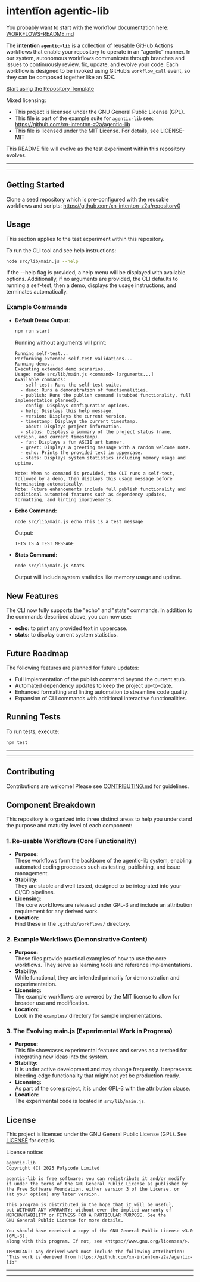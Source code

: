 # intentïon agentic-lib

You probably want to start with the workflow documentation here: [WORKFLOWS-README.md](WORKFLOWS-README.md)

The **intentïon `agentic-lib`** is a collection of reusable GitHub Actions workflows that enable your
repository to operate in an “agentic” manner. In our system, autonomous workflows communicate through branches and
issues to continuously review, fix, update, and evolve your code. Each workflow is designed to be invoked using
GitHub’s `workflow_call` event, so they can be composed together like an SDK.

[Start using the Repository Template](https://github.com/xn-intenton-z2a/repository0)

Mixed licensing:
* This project is licensed under the GNU General Public License (GPL).
* This file is part of the example suite for `agentic-lib` see: https://github.com/xn-intenton-z2a/agentic-lib
* This file is licensed under the MIT License. For details, see LICENSE-MIT

This README file will evolve as the test experiment within this repository evolves.

---
---

## Getting Started

Clone a seed repository which is pre-configured with the reusable workflows and scripts: https://github.com/xn-intenton-z2a/repository0

## Usage

This section applies to the test experiment within this repository.

To run the CLI tool and see help instructions:

```bash
node src/lib/main.js --help
```

If the --help flag is provided, a help menu will be displayed with available options. Additionally, if no arguments are provided, the CLI defaults to running a self-test, then a demo, displays the usage instructions, and terminates automatically.

### Example Commands

- **Default Demo Output:**
  ```bash
  npm run start
  ```
  Running without arguments will print:
  ```
  Running self-test...
  Performing extended self-test validations...
  Running demo...
  Executing extended demo scenarios...
  Usage: node src/lib/main.js <command> [arguments...]
  Available commands:
    - self-test: Runs the self-test suite.
    - demo: Runs a demonstration of functionalities.
    - publish: Runs the publish command (stubbed functionality, full implementation planned).
    - config: Displays configuration options.
    - help: Displays this help message.
    - version: Displays the current version.
    - timestamp: Displays the current timestamp.
    - about: Displays project information.
    - status: Displays a summary of the project status (name, version, and current timestamp).
    - fun: Displays a fun ASCII art banner.
    - greet: Displays a greeting message with a random welcome note.
    - echo: Prints the provided text in uppercase.
    - stats: Displays system statistics including memory usage and uptime.

  Note: When no command is provided, the CLI runs a self-test, followed by a demo, then displays this usage message before terminating automatically.
  Note: Future enhancements include full publish functionality and additional automated features such as dependency updates, formatting, and linting improvements.
  ```

- **Echo Command:**
  ```bash
  node src/lib/main.js echo This is a test message
  ```
  Output:
  ```
  THIS IS A TEST MESSAGE
  ```

- **Stats Command:**
  ```bash
  node src/lib/main.js stats
  ```
  Output will include system statistics like memory usage and uptime.

## New Features
The CLI now fully supports the "echo" and "stats" commands. In addition to the commands described above, you can now use:
- **echo:** to print any provided text in uppercase.
- **stats:** to display current system statistics.

## Future Roadmap

The following features are planned for future updates:
- Full implementation of the publish command beyond the current stub.
- Automated dependency updates to keep the project up-to-date.
- Enhanced formatting and linting automation to streamline code quality.
- Expansion of CLI commands with additional interactive functionalities.

## Running Tests

To run tests, execute:
```
npm test
```

---
---

## Contributing

Contributions are welcome! Please see [CONTRIBUTING.md](CONTRIBUTING.md) for guidelines.

## Component Breakdown

This repository is organized into three distinct areas to help you understand the purpose and maturity level of each component:

### 1. Re‑usable Workflows (Core Functionality)
- **Purpose:**  
  These workflows form the backbone of the agentic‑lib system, enabling automated coding processes such as testing, publishing, and issue management.
- **Stability:**  
  They are stable and well‑tested, designed to be integrated into your CI/CD pipelines.
- **Licensing:**  
  The core workflows are released under GPL‑3 and include an attribution requirement for any derived work.
- **Location:**  
  Find these in the `.github/workflows/` directory.

### 2. Example Workflows (Demonstrative Content)
- **Purpose:**  
  These files provide practical examples of how to use the core workflows. They serve as learning tools and reference implementations.
- **Stability:**  
  While functional, they are intended primarily for demonstration and experimentation.
- **Licensing:**  
  The example workflows are covered by the MIT license to allow for broader use and modification.
- **Location:**  
  Look in the `examples/` directory for sample implementations.

### 3. The Evolving main.js (Experimental Work in Progress)
- **Purpose:**  
  This file showcases experimental features and serves as a testbed for integrating new ideas into the system.
- **Stability:**  
  It is under active development and may change frequently. It represents bleeding‑edge functionality that might not yet be production‑ready.
- **Licensing:**  
  As part of the core project, it is under GPL‑3 with the attribution clause.
- **Location:**  
  The experimental code is located in `src/lib/main.js`.

## License

This project is licensed under the GNU General Public License (GPL). See [LICENSE](LICENSE) for details.

License notice:
```
agentic-lib
Copyright (C) 2025 Polycode Limited

agentic-lib is free software: you can redistribute it and/or modify
it under the terms of the GNU General Public License as published by
the Free Software Foundation, either version 3 of the License, or
(at your option) any later version.

This program is distributed in the hope that it will be useful,
but WITHOUT ANY WARRANTY; without even the implied warranty of
MERCHANTABILITY or FITNESS FOR A PARTICULAR PURPOSE. See the
GNU General Public License for more details.

You should have received a copy of the GNU General Public License v3.0 (GPL‑3).
along with this program. If not, see <https://www.gnu.org/licenses/>.

IMPORTANT: Any derived work must include the following attribution:
"This work is derived from https://github.com/xn-intenton-z2a/agentic-lib"
```

---
---

